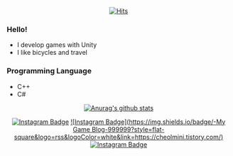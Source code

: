 <div align=center>	
  
  [![Hits](https://hits.seeyoufarm.com/api/count/incr/badge.svg?url=https%3A%2F%2Fgithub.com%2Fccm1441&count_bg=%2366CF16&title_bg=%23474747&icon=unity.svg&icon_color=%23FFFFFF&title=Thank+you+for+visiting&edge_flat=false)](https://hits.seeyoufarm.com)	
  
</div>

### Hello!
- I develop games with Unity
- I like bicycles and travel

### Programming Language
- C++
- C#

    
<div align=center>
  
 <!--
   <image src = https://user-images.githubusercontent.com/20456842/91661744-dd22a880-eb18-11ea-996a-3caa94832245.PNG></image>
   <h6>2020-08-30 private project inclusion</h6>
   <br>
 -->
   [![Anurag's github stats](https://github-readme-stats.vercel.app/api?username=ccm1441)](https://github.com/anuraghazra/github-readme-stats)
   
   </div>
   
<div align=center>
  
  [![Instagram Badge](https://img.shields.io/badge/-Portfolio-5CD1E5?style=flat-square&logo=rss&logoColor=white&link=https://cmportfolio.tistory.com/)](https://cheolmini.tistory.com/) 
   [![Instagram Badge](https://img.shields.io/badge/-My Game Blog-999999?style=flat-square&logo=rss&logoColor=white&link=https://cheolmini.tistory.com/)](https://cheolmini.tistory.com/) 
   [![Instagram Badge](https://img.shields.io/badge/-Instagram-dd2a7b?style=flat-square&logo=instagram&logoColor=white&link=https://www.instagram.com/fe_m22n/)](https://www.instagram.com/fe_m22n/) 
  
  
</div>

